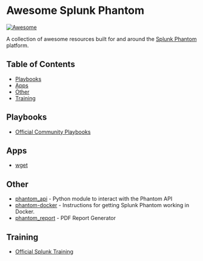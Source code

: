 # Awesome Splunk Phantom

[![Awesome](https://awesome.re/badge.svg)](https://awesome.re)


A collection of awesome resources built for and around the [Splunk Phantom](https://www.splunk.com/en_us/software/splunk-security-orchestration-and-automation.html) platform.

## Table of Contents
* [Playbooks](#playbooks)
* [Apps](#apps)
* [Other](#other)
* [Training](#training)

## Playbooks
* [Official Community Playbooks](https://github.com/phantomcyber/playbooks)

## Apps
* [wget](https://github.com/aaronsdevera/phantom)

## Other
* [phantom_api](https://github.com/satellite-no/phantom_api) - Python module to interact with the Phantom API
* [phantom-docker](https://github.com/benzies/phantom-docker) - Instructions for getting Splunk Phantom working in Docker.
* [phantom_report](https://github.com/Julien-Bernard/phantom_report) - PDF Report Generator

## Training
* [Official Splunk Training](https://www.splunk.com/en_us/training/learning-path/courses-for-phantom/overview.html)
